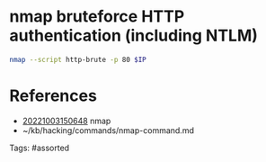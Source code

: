 # nmap bruteforce HTTP authentication (including NTLM)
```bash
nmap --script http-brute -p 80 $IP
```

# References
- [20221003150648](/zet/20221003150648/) nmap
- ~/kb/hacking/commands/nmap-command.md

Tags:
    #assorted


